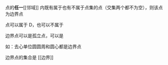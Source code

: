 ---
---

点的**任一**[[邻域]] 内既有属于也有不属于点集的点（交集两个都不为空），则该点为边界点

点可以属于 D，也可以不属于

边界点可以是孤立点，可以是

如：去心单位圆圆周和圆心都是边界点

边界点的集合是 [[边界]]
